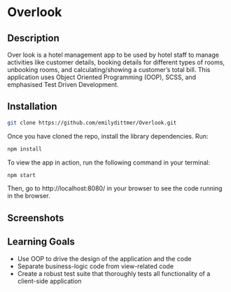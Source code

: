 # Overlook

## Description

Over look is a hotel management app to be used by hotel staff to manage activities like customer details, booking details for different types of rooms, unbooking rooms, and calculating/showing a customer’s total bill. This application uses Object Oriented Programming (OOP), SCSS, and emphasised Test Driven Development.

## Installation

```bash
git clone https://github.com/emilydittmer/Overlook.git
```
Once you have cloned the repo, install the library dependencies. Run:

```bash
npm install
```

To view the app in action, run the following command in your terminal:

```bash
npm start
```

Then, go to http://localhost:8080/ in your browser to see the code running in the browser.

## Screenshots

## Learning Goals
- Use OOP to drive the design of the application and the code
- Separate business-logic code from view-related code
- Create a robust test suite that thoroughly tests all functionality of a client-side application
